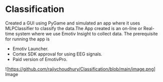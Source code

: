 # Classification

Created a GUI using PyGame and simulated an app where it uses MLPClassifier to classify the data.The App created is an on-line or Real-time system where we use Emotiv Insight to collect data. The prerequisite for running the app is 
* Emotiv Launcher.
* Cortex SDK approval for using EEG signals.
* Paid version of EmotivPro.

![https://github.com/rajivchoudhury/Classification/blob/main/image.png] Image
